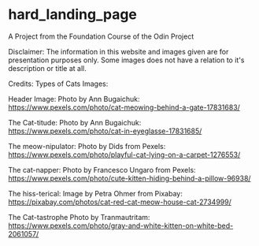 # hard_landing_page
A Project from the Foundation Course of the Odin Project

Disclaimer:
The information in this website and images given are for presentation purposes only. Some images does not have a relation to it's description or title at all. 

Credits:
Types of Cats Images:

Header Image:
Photo by Ann Bugaichuk: https://www.pexels.com/photo/cat-meowing-behind-a-gate-17831683/

The Cat-titude:
Photo by Ann Bugaichuk: https://www.pexels.com/photo/cat-in-eyeglasse-17831685/

The meow-nipulator:
Photo by Dids from Pexels: https://www.pexels.com/photo/playful-cat-lying-on-a-carpet-1276553/

The cat-napper:
Photo by Francesco Ungaro from Pexels: https://www.pexels.com/photo/cute-kitten-hiding-behind-a-pillow-96938/

The hiss-terical:
Image by Petra Ohmer from Pixabay: https://pixabay.com/photos/cat-red-cat-meow-house-cat-2734999/

The Cat-tastrophe
Photo by Tranmautritam: https://www.pexels.com/photo/gray-and-white-kitten-on-white-bed-2061057/